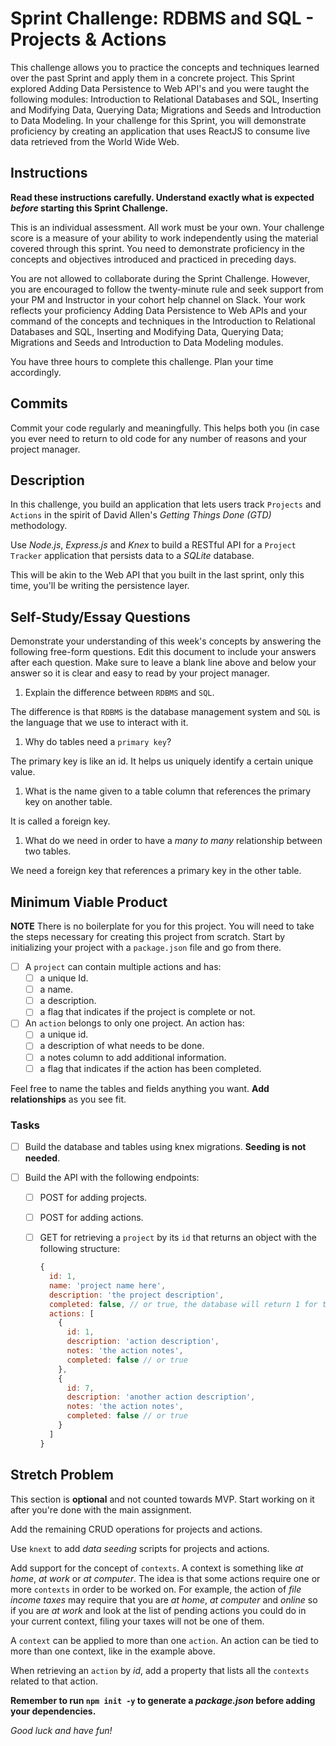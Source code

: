 # Sprint Challenge: RDBMS and SQL - Projects & Actions

This challenge allows you to practice the concepts and techniques learned over the past Sprint and apply them in a concrete project. This Sprint explored Adding Data Persistence to Web API's and you were taught the following modules: Introduction to Relational Databases and SQL, Inserting and Modifying Data, Querying Data; Migrations and Seeds and Introduction to Data Modeling. In your challenge for this Sprint, you will demonstrate proficiency by creating an application that uses ReactJS to consume live data retrieved from the World Wide Web.

## Instructions

**Read these instructions carefully. Understand exactly what is expected _before_ starting this Sprint Challenge.**

This is an individual assessment. All work must be your own. Your challenge score is a measure of your ability to work independently using the material covered through this sprint. You need to demonstrate proficiency in the concepts and objectives introduced and practiced in preceding days.

You are not allowed to collaborate during the Sprint Challenge. However, you are encouraged to follow the twenty-minute rule and seek support from your PM and Instructor in your cohort help channel on Slack. Your work reflects your proficiency Adding Data Persistence to Web APIs and your command of the concepts and techniques in the Introduction to Relational Databases and SQL, Inserting and Modifying Data, Querying Data; Migrations and Seeds and Introduction to Data Modeling modules.

You have three hours to complete this challenge. Plan your time accordingly.

## Commits

Commit your code regularly and meaningfully. This helps both you (in case you ever need to return to old code for any number of reasons and your project manager.

## Description

In this challenge, you build an application that lets users track `Projects` and `Actions` in the spirit of David Allen's _Getting Things Done (GTD)_ methodology.

Use _Node.js_, _Express.js_ and _Knex_ to build a RESTful API for a `Project Tracker` application that persists data to a _SQLite_ database.

This will be akin to the Web API that you built in the last sprint, only this time, you'll be writing the persistence layer.

## Self-Study/Essay Questions

Demonstrate your understanding of this week's concepts by answering the following free-form questions. Edit this document to include your answers after each question. Make sure to leave a blank line above and below your answer so it is clear and easy to read by your project manager.

1. Explain the difference between `RDBMS` and `SQL`.

The difference is that `RDBMS` is the database management system and `SQL` is the language that we use to interact with it.

1. Why do tables need a `primary key`?

The primary key is like an id. It helps us uniquely identify a certain unique value.

1. What is the name given to a table column that references the primary key on another table.

It is called a foreign key.

1. What do we need in order to have a _many to many_ relationship between two tables.

We need a foreign key that references a primary key in the other table.

## Minimum Viable Product

**NOTE** There is no boilerplate for you for this project. You will need to take the steps necessary for creating this project from scratch. Start by initializing your project with a `package.json` file and go from there.

- [ ] A `project` can contain multiple actions and has:
  - [ ] a unique Id.
  - [ ] a name.
  - [ ] a description.
  - [ ] a flag that indicates if the project is complete or not.
- [ ] An `action` belongs to only one project. An action has:
  - [ ] a unique id.
  - [ ] a description of what needs to be done.
  - [ ] a notes column to add additional information.
  - [ ] a flag that indicates if the action has been completed.

Feel free to name the tables and fields anything you want. **Add relationships** as you see fit.

### Tasks

- [ ] Build the database and tables using knex migrations. **Seeding is not needed**.
- [ ] Build the API with the following endpoints:

  - [ ] POST for adding projects.
  - [ ] POST for adding actions.
  - [ ] GET for retrieving a `project` by its `id` that returns an object with the following structure:

    ```js
    {
      id: 1,
      name: 'project name here',
      description: 'the project description',
      completed: false, // or true, the database will return 1 for true and 0 for false
      actions: [
        {
          id: 1,
          description: 'action description',
          notes: 'the action notes',
          completed: false // or true
        },
        {
          id: 7,
          description: 'another action description',
          notes: 'the action notes',
          completed: false // or true
        }
      ]
    }
    ```

## Stretch Problem

This section is **optional** and not counted towards MVP. Start working on it after you're done with the main assignment.

Add the remaining CRUD operations for projects and actions.

Use `knext` to add _data seeding_ scripts for projects and actions.

Add support for the concept of `contexts`. A context is something like _at home_, _at work_ or _at computer_. The idea is that some actions require one or more `contexts` in order to be worked on. For example, the action of _file income taxes_ may require that you are _at home_, _at computer_ and _online_ so if you are _at work_ and look at the list of pending actions you could do in your current context, filing your taxes will not be one of them.

A `context` can be applied to more than one `action`. An action can be tied to more than one context, like in the example above.

When retrieving an `action` by _id_, add a property that lists all the `contexts` related to that action.

**Remember to run `npm init -y` to generate a _package.json_ before adding your dependencies.**

_Good luck and have fun!_
